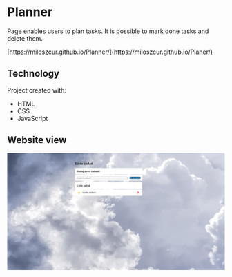 # Planner
Page enables users to plan tasks. It is possible to mark done tasks and delete them.  

[https://miloszcur.github.io/Planner/](https://miloszcur.github.io/Planer/)

## Technology
Project created with: 
* HTML
* CSS
* JavaScript

## Website view
<img src="https://github.com/MiloszCur/Planer/blob/main/img/tloStrona.png">
